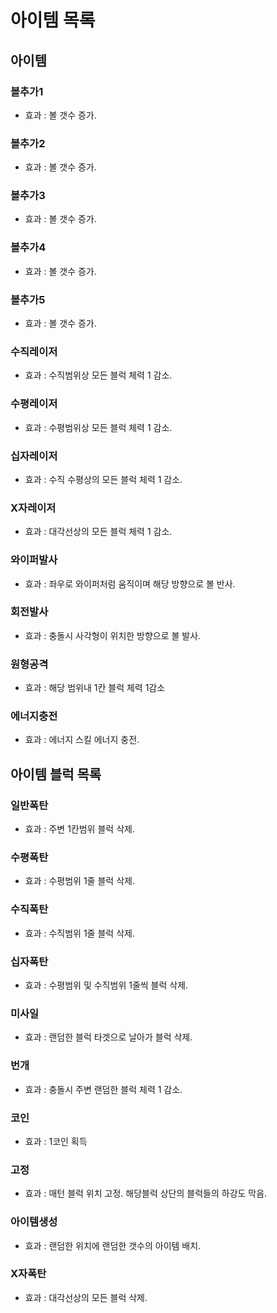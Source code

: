 # 아이템 목록

## 아이템 
### 볼추가1  
- 효과 : 볼 갯수 증가.
### 볼추가2  
- 효과 : 볼 갯수 증가.
### 볼추가3  
- 효과 : 볼 갯수 증가.
### 볼추가4  
- 효과 : 볼 갯수 증가.
### 볼추가5  
- 효과 : 볼 갯수 증가.
### 수직레이저  
- 효과 : 수직범위상 모든 블럭 체력 1 감소.
### 수평레이저  
- 효과 : 수평범위상 모든 블럭 체력 1 감소.
### 십자레이저
- 효과 : 수직 수평상의 모든 블럭 체력 1 감소.
### X자레이저  
- 효과 : 대각선상의 모든 블럭 체력 1 감소.
### 와이퍼발사  
- 효과 : 좌우로 와이퍼처럼 움직이며 해당 방향으로 볼 반사.
### 회전발사  
- 효과 : 충돌시 사각형이 위치한 방향으로 볼 발사.
### 원형공격  
- 효과 : 해당 범위내 1칸 블럭 체력 1감소
### 에너지충전  
- 효과 : 에너지 스킬 에너지 충전.

## 아이템 블럭 목록
### 일반폭탄  
- 효과 : 주변 1칸범위 블럭 삭제.
### 수평폭탄  
- 효과 : 수평범위 1줄 블럭 삭제.
### 수직폭탄  
- 효과 : 수직범위 1줄 블럭 삭제.
### 십자폭탄  
- 효과 : 수평범위 및 수직범위 1줄씩 블럭 삭제.
### 미사일  
- 효과 : 랜덤한 블럭 타겟으로 날아가 블럭 삭제.
### 번개  
- 효과 : 충돌시 주변 랜덤한 블럭 체력 1 감소.
### 코인  
- 효과 : 1코인 획득
### 고정  
- 효과 : 매턴 블럭 위치 고정. 해당블럭 상단의 블럭들의 하강도 막음.
### 아이템생성  
- 효과 : 랜덤한 위치에 랜덤한 갯수의 아이템 배치.
### X자폭탄  
- 효과 : 대각선상의 모든 블럭 삭제.
